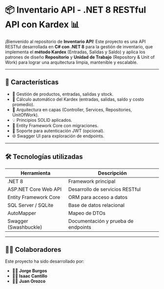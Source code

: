 # 📦 Inventario API - .NET 8 RESTful API con Kardex 📊

¡Bienvenido al repositorio de **Inventario API**! Este proyecto es una API RESTful desarrollada en **C# con .NET 8** para la gestión de inventario, que implementa el **método Kardex** (Entradas, Salidas y Saldo) y aplica los patrones de diseño **Repositorio** y **Unidad de Trabajo** (Repository & Unit of Work) para lograr una arquitectura limpia, mantenible y escalable.

---

## 🧩 Características

- 📁 Gestión de productos, entradas, salidas y stock.
- 🔁 Cálculo automático del Kardex (entradas, salidas, saldo y costo promedio).
- 🧱 Arquitectura en capas (Controller, Services, Repositories, UnitOfWork).
- 💡 Principios SOLID aplicados.
- 🐘 Entity Framework Core con migraciones.
- 🔐 Soporte para autenticación JWT (opcional).
- 🌐 Swagger UI para exploración de endpoints.

---

## 🛠️ Tecnologías utilizadas

| Herramienta           | Descripción                            |
|-----------------------|----------------------------------------|
| .NET 8                | Framework principal                    |
| ASP.NET Core Web API  | Desarrollo de servicios RESTful        |
| Entity Framework Core | ORM para acceso a datos                |
| SQL Server / SQLite   | Base de datos relacional               |
| AutoMapper            | Mapeo de DTOs                          |
| Swagger (Swashbuckle) | Documentación y prueba de endpoints    |

---

## 👨‍💻 Colaboradores

Este proyecto ha sido desarrollado por:

- 🧑‍💻 **Jorge Burgos**
- 🧑‍💻 **Isaac Cantillo**
- 🧑‍💻 **Juan Orozco**
